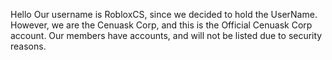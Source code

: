 Hello
Our username is RobloxCS, since we decided to hold the UserName.
However, we are the Cenuask Corp, and this is the Official Cenuask Corp account. 
Our members have accounts, and will not be listed due to security reasons.
